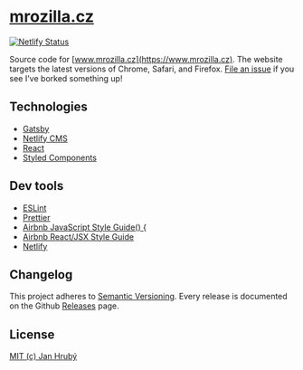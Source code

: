 # [mrozilla.cz](https://www.mrozilla.cz)

[![Netlify Status](https://api.netlify.com/api/v1/badges/dbe2996d-402e-46ca-9aca-803a2af40cde/deploy-status)](https://app.netlify.com/sites/mrozilla/deploys)

Source code for [www.mrozilla.cz](https://www.mrozilla.cz). The website targets the latest versions of Chrome, Safari, and Firefox. [File an issue](https://github.com/mrozilla/mrozilla.cz/issues) if you see I've borked something up!

## Technologies

- [Gatsby](https://github.com/gatsbyjs/gatsby)
- [Netlify CMS](https://github.com/netlify/netlify-cms)
- [React](https://github.com/facebook/react)
- [Styled Components](https://github.com/styled-components/styled-components)

## Dev tools

- [ESLint](https://github.com/eslint/eslint)
- [Prettier](https://github.com/prettier/prettier)
- [Airbnb JavaScript Style Guide() {](https://github.com/airbnb/javascript)
- [Airbnb React/JSX Style Guide](https://github.com/airbnb/javascript/tree/master/react)
- [Netlify](https://www.netlify.com)

## Changelog

This project adheres to [Semantic Versioning](http://semver.org/). Every release is documented on the Github [Releases](https://github.com/mrozilla/mrozilla.cz/releases) page.

## License

[MIT (c) Jan Hrubý](https://github.com/mrozilla/mrozilla.cz/blob/master/LICENSE)
